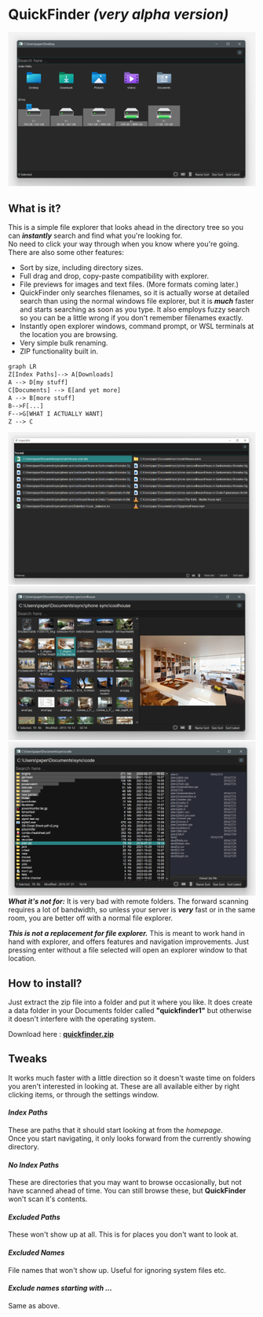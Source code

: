 # QuickFinder _(very alpha version)_
![homepage](https://github.com/pxp888/quickfinder/blob/main/resources/qf0.png)

## What is it? 
This is a simple file explorer that looks ahead in the directory tree so you can **_instantly_** search and find what you're looking for.  
No need to click your way through when you know where you're going.  
There are also some other features: 
* Sort by size, including directory sizes.  
* Full drag and drop, copy-paste compatibility with explorer.  
* File previews for images and text files. (More formats coming later.)
* QuickFinder only searches filenames, so it is actually worse at detailed search than using the normal windows file explorer, but it is **_much_** faster and starts searching as soon as you type.  It also employs fuzzy search so you can be a little wrong if you don't remember filenames exactly.  
* Instantly open explorer windows, command prompt, or WSL terminals at the location you are browsing.  
* Very simple bulk renaming.  
* ZIP functionality built in.  

```mermaid
graph LR
Z[Index Paths]--> A[Downloads]
A --> D[my stuff]
C[Documents] --> E[and yet more]
A --> B[more stuff]
B-->F[...]
F-->G[WHAT I ACTUALLY WANT]
Z --> C
```

![iconview](https://github.com/pxp888/quickfinder/blob/main/resources/qf4.png)
![iconview](https://github.com/pxp888/quickfinder/blob/main/resources/qf1.png)
![listview](https://github.com/pxp888/quickfinder/blob/main/resources/qf3.png)
***What it's not for:*** It is very bad with remote folders.  The forward scanning requires a lot of bandwidth, so unless your server is **_very_** fast or in the same room, you are better off with a normal file explorer.  

***This is not a replacement for file explorer.***  This is meant to work hand in hand with explorer, and offers features and navigation improvements.  Just pressing enter without a file selected will open an explorer window to that location.  

## How to install?  
Just extract the zip file into a folder and put it where you like.  It does create a data folder in your Documents folder called **"quickfinder1"** but otherwise it doesn't interfere with the operating system.  

Download here : [**quickfinder.zip**](https://github.com/pxp888/quickfinder/blob/main/resources/quickfinder.zip)

## Tweaks
It works much faster with a little direction so it doesn't waste time on folders you aren't interested in looking at.  These are all available either by right clicking items, or through the settings window.  
#### _Index Paths_
These are paths that it should start looking at from the _homepage_.  
Once you start navigating, it only looks forward from the currently showing directory.  
#### _No Index Paths_
These are directories that you may want to browse occasionally, but not have scanned ahead of time.  You can still browse these, but **QuickFinder** won't scan it's contents.  
#### _Excluded Paths_
These won't show up at all.  This is for places you don't want to look at.  
#### _Excluded Names_
File names that won't show up.  Useful for ignoring system files etc.  
#### _Exclude names starting with ..._
Same as above.  


